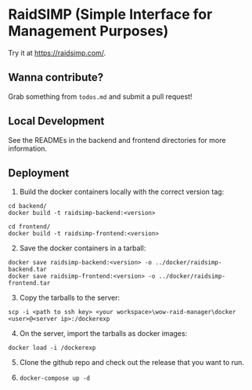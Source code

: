# RaidSIMP (**S**imple **I**nterface for **M**anagement **P**urposes)

Try it at https://raidsimp.com/.

## Wanna contribute?

Grab something from `todos.md` and submit a pull request!

## Local Development

See the READMEs in the backend and frontend directories for more information.

## Deployment

1. Build the docker containers locally with the correct version tag:

```
cd backend/
docker build -t raidsimp-backend:<version>

cd frontend/
docker build -t raidsimp-frontend:<version>
```

2. Save the docker containers in a tarball:

```
docker save raidsimp-backend:<version> -o ../docker/raidsimp-backend.tar
docker save raidsimp-frontend:<version> -o ../docker/raidsimp-frontend.tar
```

3. Copy the tarballs to the server:

```
scp -i <path to ssh key> <your workspace>\wow-raid-manager\docker <user>@<server ip>:/dockerexp
```

4. On the server, import the tarballs as docker images:

```
docker load -i /dockerexp
```

5. Clone the github repo and check out the release that you want to run.

6. `docker-compose up -d`
